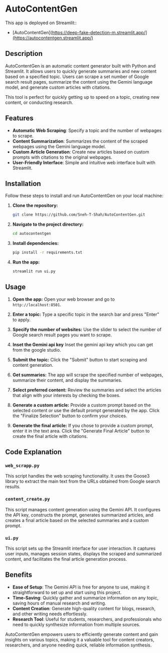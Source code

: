 # AutoContentGen
This app is deployed on Streamlit::
- [AutoContentGen](https://deep-fake-detection-m.streamlit.app/](https://autocontentgen.streamlit.app/)

## Description
AutoContentGen is an automatic content generator built with Python and Streamlit. It allows users to quickly generate summaries and new content based on a specified topic. Users can scrape a set number of Google search result pages, summarize the content using the Gemini language model, and generate custom articles with citations.

This tool is perfect for quickly getting up to speed on a topic, creating new content, or conducting research.

## Features
- **Automatic Web Scraping**: Specify a topic and the number of webpages to scrape.
- **Content Summarization**: Summarizes the content of the scraped webpages using the Gemini language model.
- **Custom Article Generation**: Create new articles based on custom prompts with citations to the original webpages.
- **User-Friendly Interface**: Simple and intuitive web interface built with Streamlit.

## Installation
Follow these steps to install and run AutoContentGen on your local machine:

1. **Clone the repository:**
   ```bash
   git clone https://github.com/Sneh-T-Shah/AutoContentGen.git
   ```

2. **Navigate to the project directory:**
   ```bash
   cd autocontentgen
   ```

3. **Install dependencies:**
   ```bash
   pip install -r requirements.txt
   ```

4. **Run the app:**
   ```bash
   streamlit run ui.py
   ```

## Usage
1. **Open the app:**
   Open your web browser and go to `http://localhost:8501`.

2. **Enter a topic:**
   Type a specific topic in the search bar and press "Enter" to apply.

3. **Specify the number of websites:**
   Use the slider to select the number of Google search result pages you want to scrape.
   
4. **Inset the Gemini api key**
   Inset the gemini api key which you can get from the google studio.

5. **Submit the topic:**
   Click the "Submit" button to start scraping and content generation.

6. **Get summaries:**
   The app will scrape the specified number of webpages, summarize their content, and display the summaries.

7. **Select preferred content:**
   Review the summaries and select the articles that align with your interests by checking the boxes.

8. **Generate a custom article:**
   Provide a custom prompt based on the selected content or use the default prompt generated by the app. Click the "Finalize Selection" button to confirm your choices.

9. **Generate the final article:**
   If you chose to provide a custom prompt, enter it in the text area. Click the "Generate Final Article" button to create the final article with citations.

## Code Explanation

### `web_scrapp.py`
This script handles the web scraping functionality. It uses the Goose3 library to extract the main text from the URLs obtained from Google search results.

### `content_create.py`
This script manages content generation using the Gemini API. It configures the API key, constructs the prompt, generates summarized articles, and creates a final article based on the selected summaries and a custom prompt.

### `ui.py`
This script sets up the Streamlit interface for user interaction. It captures user inputs, manages session states, displays the scraped and summarized content, and facilitates the final article generation process.

## Benefits
- **Ease of Setup**: The Gemini API is free for anyone to use, making it straightforward to set up and start using this project.
- **Time-Saving**: Quickly gather and summarize information on any topic, saving hours of manual research and writing.
- **Content Creation**: Generate high-quality content for blogs, research, and other writing needs effortlessly.
- **Research Tool**: Useful for students, researchers, and professionals who need to quickly synthesize information from multiple sources.

AutoContentGen empowers users to efficiently generate content and gain insights on various topics, making it a valuable tool for content creators, researchers, and anyone needing quick, reliable information synthesis.
